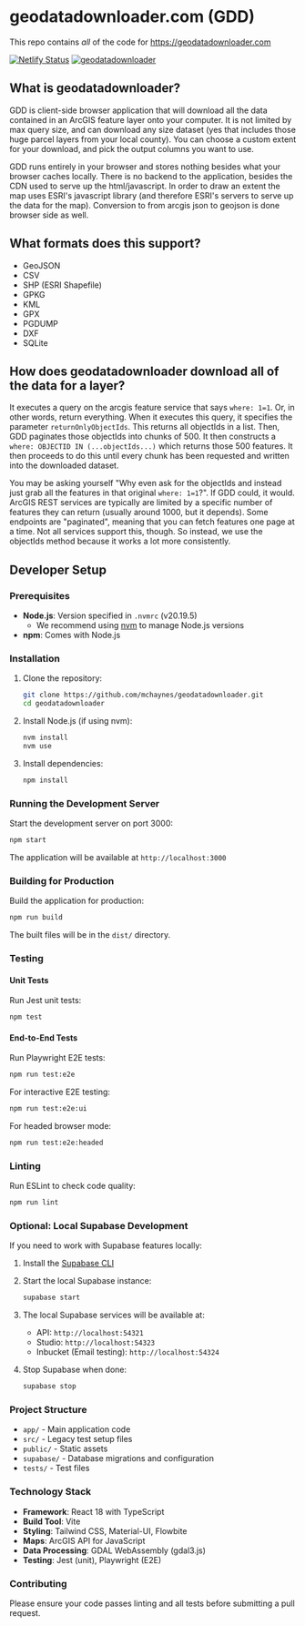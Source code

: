 # geodatadownloader.com (GDD)

This repo contains _all_ of the code for <https://geodatadownloader.com>

[![Netlify Status](https://api.netlify.com/api/v1/badges/55727701-8ed9-4074-8a16-829dcb4601db/deploy-status)](https://app.netlify.com/sites/geodatadownloader/deploys)
[![geodatadownloader](https://img.shields.io/endpoint?url=https://dashboard.cypress.io/badge/detailed/8tricd/master&style=flat&logo=cypress)](https://dashboard.cypress.io/projects/8tricd/runs)

## What is geodatadownloader?

GDD is client-side browser application that will download all the data contained
in an ArcGIS feature layer onto your computer.
It is not limited by max query size, and can download any size dataset
(yes that includes those huge parcel layers from your local county).
You can choose a custom extent for your download, and pick the output columns you want to use.

GDD runs entirely in your browser and stores nothing besides what your
browser caches locally. There is no backend to the application,
besides the CDN used to serve up the html/javascript.
In order to draw an extent the map uses ESRI's javascript library
(and therefore ESRI's servers to serve up the data for the map).
Conversion to from arcgis json to geojson is done browser side as well.

## What formats does this support?

- GeoJSON
- CSV
- SHP (ESRI Shapefile)
- GPKG
- KML
- GPX
- PGDUMP
- DXF
- SQLite

## How does geodatadownloader download all of the data for a layer?

It executes a query on the arcgis feature service that says `where: 1=1`.
Or, in other words, return everything. When it executes this query, it specifies the parameter `returnOnlyObjectIds`.
This returns all objectIds in a list.
Then, GDD paginates those objectIds into chunks of 500.
It then constructs a `where: OBJECTID IN (...objectIds...)` which returns those 500 features.
It then proceeds to do this until every chunk has been requested and written into the downloaded dataset.

You may be asking yourself "Why even ask for the objectIds and instead just grab all the features in that original `where: 1=1`?".
If GDD could, it would. ArcGIS REST services are typically are limited by a specific number of features they can return (usually around 1000, but it depends).
Some endpoints are "paginated", meaning that you can fetch features one page at a time. Not all services support this, though.
So instead, we use the objectIds method because it works a lot more consistently.

## Developer Setup

### Prerequisites

- **Node.js**: Version specified in `.nvmrc` (v20.19.5)
  - We recommend using [nvm](https://github.com/nvm-sh/nvm) to manage Node.js versions
- **npm**: Comes with Node.js

### Installation

1. Clone the repository:
   ```bash
   git clone https://github.com/mchaynes/geodatadownloader.git
   cd geodatadownloader
   ```

2. Install Node.js (if using nvm):
   ```bash
   nvm install
   nvm use
   ```

3. Install dependencies:
   ```bash
   npm install
   ```

### Running the Development Server

Start the development server on port 3000:

```bash
npm start
```

The application will be available at `http://localhost:3000`

### Building for Production

Build the application for production:

```bash
npm run build
```

The built files will be in the `dist/` directory.

### Testing

#### Unit Tests

Run Jest unit tests:

```bash
npm test
```

#### End-to-End Tests

Run Playwright E2E tests:

```bash
npm run test:e2e
```

For interactive E2E testing:

```bash
npm run test:e2e:ui
```

For headed browser mode:

```bash
npm run test:e2e:headed
```

### Linting

Run ESLint to check code quality:

```bash
npm run lint
```

### Optional: Local Supabase Development

If you need to work with Supabase features locally:

1. Install the [Supabase CLI](https://supabase.com/docs/guides/cli)

2. Start the local Supabase instance:
   ```bash
   supabase start
   ```

3. The local Supabase services will be available at:
   - API: `http://localhost:54321`
   - Studio: `http://localhost:54323`
   - Inbucket (Email testing): `http://localhost:54324`

4. Stop Supabase when done:
   ```bash
   supabase stop
   ```

### Project Structure

- `app/` - Main application code
- `src/` - Legacy test setup files
- `public/` - Static assets
- `supabase/` - Database migrations and configuration
- `tests/` - Test files

### Technology Stack

- **Framework**: React 18 with TypeScript
- **Build Tool**: Vite
- **Styling**: Tailwind CSS, Material-UI, Flowbite
- **Maps**: ArcGIS API for JavaScript
- **Data Processing**: GDAL WebAssembly (gdal3.js)
- **Testing**: Jest (unit), Playwright (E2E)

### Contributing

Please ensure your code passes linting and all tests before submitting a pull request.
